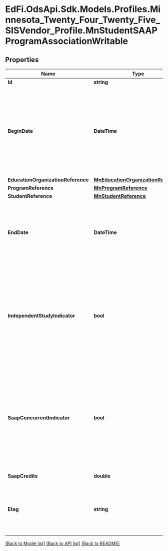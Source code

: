 # EdFi.OdsApi.Sdk.Models.Profiles.Minnesota_Twenty_Four_Twenty_Five_SISVendor_Profile.MnStudentSAAPProgramAssociationWritable

## Properties

Name | Type | Description | Notes
------------ | ------------- | ------------- | -------------
**Id** | **string** |  | [optional] 
**BeginDate** | **DateTime** | The earliest date the student is involved with the program. Typically, this is the date the student becomes eligible for the program. | 
**EducationOrganizationReference** | [**MnEducationOrganizationReference**](MnEducationOrganizationReference.md) |  | 
**ProgramReference** | [**MnProgramReference**](MnProgramReference.md) |  | 
**StudentReference** | [**MnStudentReference**](MnStudentReference.md) |  | 
**EndDate** | **DateTime** | The month, day, and year on which the Student exited the Program or stopped receiving services. | [optional] 
**IndependentStudyIndicator** | **bool** | State-approved alternative programs (SAAP) that also have a state-approved Independent Study(IS) component use this flag to identify independent study participants. | 
**SaapConcurrentIndicator** | **bool** | An indicator representing a Student who is enrolled less than full-time at a traditional school and who is also enrolled at a State Approved Alternative Program (SAAP). | 
**SaapCredits** | **double** | SAAP Credits. | 
**Etag** | **string** | A unique system-generated value that identifies the version of the resource. | [optional] 

[[Back to Model list]](../README.md#documentation-for-models) [[Back to API list]](../README.md#documentation-for-api-endpoints) [[Back to README]](../README.md)


